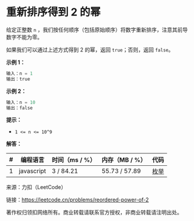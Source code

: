 # 重新排序得到 2 的幂

给定正整数 `n` ，我们按任何顺序（包括原始顺序）将数字重新排序，注意其前导数字不能为零。

如果我们可以通过上述方式得到 2 的幂，返回 `true`；否则，返回 `false`。

**示例 1：**

``` javascript
输入：n = 1
输出：true
```

**示例 2：**

``` javascript
输入：n = 10
输出：false
```

**提示：**

- `1 <= n <= 10^9`

**解答：**

**#**|**编程语言**|**时间（ms / %）**|**内存（MB / %）**|**代码**
------|----------|-----------------|----------------|--------
1|javascript|3 / 84.21|55.73 / 57.89|[枚举](./javascript/ac_v1.js)

来源：力扣（LeetCode）

链接：https://leetcode.cn/problems/reordered-power-of-2

著作权归领扣网络所有。商业转载请联系官方授权，非商业转载请注明出处。
